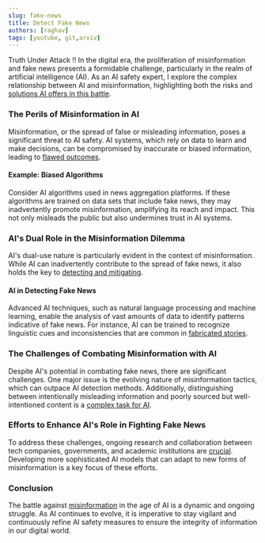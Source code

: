```yaml
---
slug: fake-news
title: Detect Fake News
authors: [raghav]
tags: [youtube, git,arxiv]
---
```


Truth Under Attack !!
In the digital era, the proliferation of misinformation and fake news presents a formidable challenge, particularly in the realm of artificial intelligence (AI). As an AI safety expert, I explore the complex relationship between AI and misinformation, highlighting both the risks and [solutions AI offers in this battle](https://www.foxbusiness.com/technology/pentagon-turns-ai-help-detect-deepfakes#:~:text=%22Our%20detection%20algorithms%20have%20been,an%20AI%20in%20some%20way.%22).

### The Perils of Misinformation in AI
Misinformation, or the spread of false or misleading information, poses a significant threat to AI safety. AI systems, which rely on data to learn and make decisions, can be compromised by inaccurate or biased information, leading to [flawed outcomes](https://www.americanscientist.org/article/the-persistence-and-peril-of-misinformation#:~:text=In%20other%20words%2C%20we%20worry,social%20harmony%2C%20and%20political%20life.).

#### Example: Biased Algorithms
Consider AI algorithms used in news aggregation platforms. If these algorithms are trained on data sets that include fake news, they may inadvertently promote misinformation, amplifying its reach and impact. This not only misleads the public but also undermines trust in AI systems.

### AI's Dual Role in the Misinformation Dilemma
AI's dual-use nature is particularly evident in the context of misinformation. While AI can inadvertently contribute to the spread of fake news, it also holds the key to [detecting and mitigating](https://www.rand.org/pubs/commentary/2021/03/towards-an-ai-based-counter-disinformation-framework.html).

#### AI in Detecting Fake News
Advanced AI techniques, such as natural language processing and machine learning, enable the analysis of vast amounts of data to identify patterns indicative of fake news. For instance, AI can be trained to recognize linguistic cues and inconsistencies that are common in [fabricated stories](https://link.springer.com/article/10.1007/s10479-022-05015-5).

### The Challenges of Combating Misinformation with AI
Despite AI's potential in combating fake news, there are significant challenges. One major issue is the evolving nature of misinformation tactics, which can outpace AI detection methods. Additionally, distinguishing between intentionally misleading information and poorly sourced but well-intentioned content is a [complex task for AI](https://www.mdpi.com/2673-5172/4/2/43).

### Efforts to Enhance AI's Role in Fighting Fake News
To address these challenges, ongoing research and collaboration between tech companies, governments, and academic institutions are [crucial](https://www.govtech.com/blogs/lohrmann-on-cybersecurity/how-to-combat-misinformation-in-the-age-of-ai). Developing more sophisticated AI models that can adapt to new forms of misinformation is a key focus of these efforts.

### Conclusion
The battle against [misinformation](https://www.brookings.edu/articles/how-to-deal-with-ai-enabled-disinformation/) in the age of AI is a dynamic and ongoing struggle. As AI continues to evolve, it is imperative to stay vigilant and continuously refine AI safety measures to ensure the integrity of information in our digital world.
